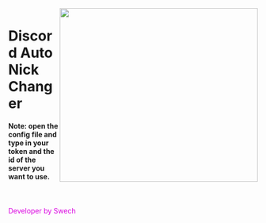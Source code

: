 <img src="https://cdn.discordapp.com/attachments/831955219188416542/836301072094986250/swech48.gif" align="right" width="400" height="350">

# Discord Auto Nick Changer

#### Note: **open the config file and type in your token and the id of the server you want to use.**
<br>
<br>
<font color="danger ">Developer by Swech <font>
<br>
